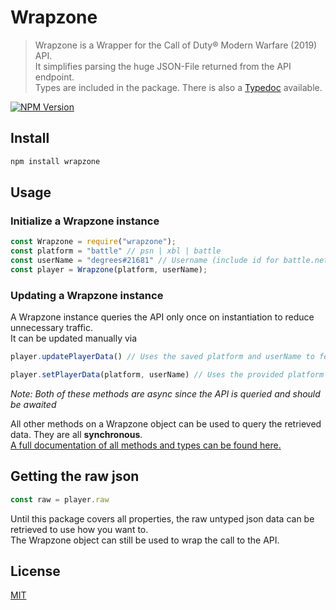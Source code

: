 # Wrapzone

> Wrapzone is a Wrapper for the Call of Duty® Modern Warfare (2019) API.  
> It simplifies parsing the huge JSON-File returned from the API endpoint.  
> Types are included in the package. There is also a [Typedoc](https://realdegrees.github.io/wrapzone/) available.

[![NPM Version][npm-image]][npm-url]

## Install

```bash
npm install wrapzone
```

## Usage

### Initialize a Wrapzone instance

```javascript
const Wrapzone = require("wrapzone");
const platform = "battle" // psn | xbl | battle
const userName = "degrees#21681" // Username (include id for battle.net)
const player = Wrapzone(platform, userName);
```

### Updating a Wrapzone instance

A Wrapzone instance queries the API only once on instantiation to reduce unnecessary traffic.  
It can be updated manually via

```javascript
player.updatePlayerData() // Uses the saved platform and userName to fetch the data
```
```javascript
player.setPlayerData(platform, userName) // Uses the provided platform and userName to fetch the data
```

*Note: Both of these methods are async since the API is queried and should be awaited*  

All other methods on a Wrapzone object can be used to query the retrieved data. They are all **synchronous**.  
[A full documentation of all methods and types can be found here.](https://realdegrees.github.io/wrapzone/) 

## Getting the raw json

```javascript
const raw = player.raw
```
Until this package covers all properties, the raw untyped json data can be retrieved to use how you want to.  
The Wrapzone object can still be used to wrap the call to the API.

## License

[MIT](LICENSE)

[npm-image]: https://img.shields.io/npm/v/live-wrapzone.svg
[npm-url]: https://npmjs.org/package/wrapzone